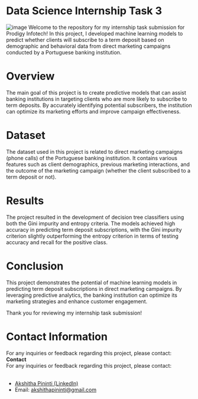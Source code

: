 # Data Science Internship Task 3
![image](https://github.com/user-attachments/assets/84928cae-adb9-48cb-952a-4a83cea75ea6)
Welcome to the repository for my internship task submission for Prodigy Infotech! In this project, I developed machine learning models to predict whether clients will subscribe to a term deposit based on demographic and behavioral data from direct marketing campaigns conducted by a Portuguese banking institution.
<h1>Overview</h1>
The main goal of this project is to create predictive models that can assist banking institutions in targeting clients who are more likely to subscribe to term deposits. By accurately identifying potential subscribers, the institution can optimize its marketing efforts and improve campaign effectiveness.
<h1>Dataset</h1>
The dataset used in this project is related to direct marketing campaigns (phone calls) of the Portuguese banking institution. It contains various features such as client demographics, previous marketing interactions, and the outcome of the marketing campaign (whether the client subscribed to a term deposit or not).
<h1>Results</h1>
The project resulted in the development of decision tree classifiers using both the Gini impurity and entropy criteria. The models achieved high accuracy in predicting term deposit subscriptions, with the Gini impurity criterion slightly outperforming the entropy criterion in terms of testing accuracy and recall for the positive class.
<h1>Conclusion</h1>
This project demonstrates the potential of machine learning models in predicting term deposit subscriptions in direct marketing campaigns. By leveraging predictive analytics, the banking institution can optimize its marketing strategies and enhance customer engagement.

Thank you for reviewing my internship task submission!
<h1>Contact Information</h1>
For any inquiries or feedback regarding this project, please contact:
<div>
  <strong>Contact</strong><br>
  For any inquiries or feedback regarding this project, please contact:<br><br>
  <ul>
    <li><a href="https://www.linkedin.com/in/akshitha-pininti-539051273">Akshitha Pininti (LinkedIn)</a></li>
    <li>Email: <a href="mailto:akshithapininti@gmail.com">akshithapininti@gmail.com</a></li>
  </ul>
</div>
